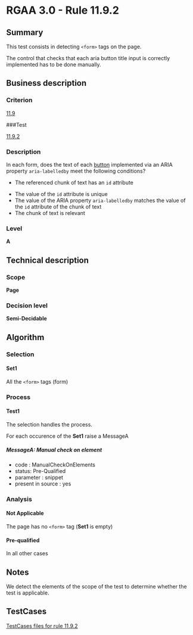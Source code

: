 # RGAA 3.0 -  Rule 11.9.2

## Summary

This test consists in detecting `<form>` tags on the page.

The control that checks that each aria button title input is correctly implemented has to be done manually.

## Business description

### Criterion

[11.9](http://disic.github.io/rgaa_referentiel_en/RGAA3.0_Criteria_English_version_v1.html#crit-11-9)

###Test

[11.9.2](http://disic.github.io/rgaa_referentiel_en/RGAA3.0_Criteria_English_version_v1.html#test-11-9-2)

### Description
In each form, does the text of each <a href="http://disic.github.io/rgaa_referentiel_en/RGAA3.0_Glossary_English_version_v1.html#mBtnForm">button</a>
    implemented via an ARIA property <code>aria-labelledby</code> meet
    the following conditions?
    <ul><li> The referenced chunk of
   text has an <code>id</code> attribute</li>

  <li> The value of the <code>id</code>
   attribute is unique</li>

  <li> The value of the ARIA
   property <code>aria-labelledby</code> matches the value of the
   <code>id</code> attribute of the chunk of text</li>
  <li>The chunk of text is
   relevant</li>
    </ul> 


### Level

**A**

## Technical description

### Scope

**Page**

### Decision level

**Semi-Decidable**

## Algorithm

### Selection

#### Set1

All the `<form>` tags (form)

### Process

#### Test1

The selection handles the process.

For each occurence of the **Set1** raise a MessageA

##### MessageA: Manual check on element

-   code : ManualCheckOnElements
-   status: Pre-Qualified
-   parameter : snippet
-   present in source : yes

### Analysis

#### Not Applicable

The page has no `<form>` tag (**Set1** is empty)

#### Pre-qualified

In all other cases

## Notes

We detect the elements of the scope of the test to determine whether the
test is applicable.



##  TestCases 

[TestCases files for rule 11.9.2](https://github.com/Asqatasun/Asqatasun/tree/master/rules/rules-rgaa3.0/src/test/resources/testcases/rgaa30/Rgaa30Rule110902/) 


